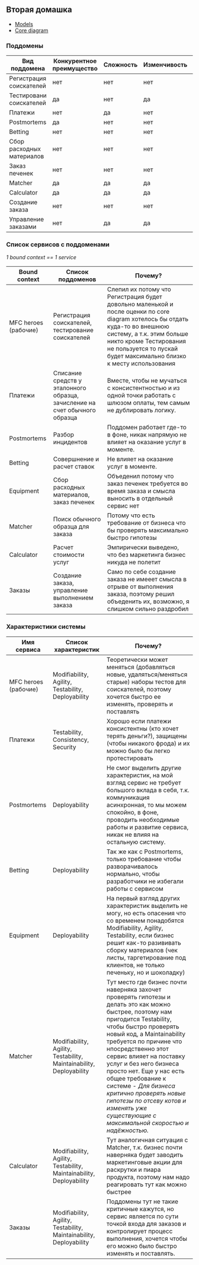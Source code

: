 ## Вторая домашка

- [Models](https://miro.com/app/board/uXjVNNW5fPU=/?share_link_id=134937356111)
- [Core diagram](https://github.com/aberkromb/SystemAnalysisHomeWorks/blob/main/Week2/core%20domain%20diagram.png)

### Поддомены

Вид поддомена | Конкурентное преимущество | Сложность | Изменчивость | Варианты реализации | Интерес проблемы | Предполагаемый вид поддомена
--- | --- | --- | --- | --- | --- | ---  
Регистрация соискателей | нет | нет | нет | - | низкий | generic
Тестировани соискателей | да | нет | да | - | низкий | supporting
Платежи | нет | да | нет | - | низкий | generic
Postmortems | да | нет | нет | - | низкий | supporting
Betting | нет | нет | нет | - | низкий | supporting
Сбор расходных материалов | нет | нет | нет | - | низкий | generic
Заказ печенек | нет | нет | нет | - | низкий | generic
Matcher | да | да | да | - | высокий | core 
Calculator | да | да | да | - | высокий | supporting
Создание заказа | нет | нет | нет | - | низкий | generic
Управление заказами | нет | да | да | - | низкий | supporting

### Список сервисов с поддоменами
*1 bound context == 1 service*

**Bound context** | **Список поддоменов** | **Почему?**
--- | --- | --- 
MFC heroes (рабочие) | Регистрация соискателей, тестирование соискателей | Слепил их потому что Регистрация будет довольно маленькой и после оценки по core diagram хотелось бы отдать куда-то во внешнюю систему, а т.к. этим больше никто кроме Тестирования не пользуется то пускай будет максимально близко к месту использования
Платежи | Списание средств у эталонного образца, зачисление на счет обычного образца | Вместе, чтобы не мучаться с консистентностью и из одной точки работать с шлюзом оплаты, тем самым не дублировать логику. 
Postmortems | Разбор инцидентов | Поддомен работает где-то в фоне, никак напрямую не влияет на оказание услуг в моменте. 
Betting | Совершнение и расчет ставок | Не влияет на оказание услуг в моменте. 
Equipment | Сбор расходных материалов, заказ печенек | Объеденил потому что заказ печенек требуется во время заказа и смысла выносить в отдельный сервис нет
Matcher | Поиск обычного образца для заказа | Потому что есть требование от бизнеса что бы проверять максимально быстро гипотезы
Calculator | Расчет стоимости услуг | Эмпирически выведено, что без маркетинга бизнес никуда не полетит 
Заказы | Создание заказа, управление выполнением заказа | Само по себе создание заказа не имееет смысла в отрыве от выполнения заказа, поэтому решил объеденить их, возможно, я слишком сильно раздробил



### Характеристики системы

**Имя сервиса** | **Список характеристик** | **Почему?**
--- | --- | --- 
MFC heroes (рабочие) | Modifiability, Agility, Testability, Deployability | Теоретически может меняться (добавляться новые, удаляться/меняться старые) наборы тестов для соискателей, поэтому хочется быстро ее изменять, проверять и поставлять 
Платежи | Testability, Consistency, Security | Хорошо если платежи консистентны (кто хочет терять деньги?), защищены (чтобы никакого фрода) и их можно было бы легко протестировать
Postmortems | Deployability | Не смог выделить другие характеристик, на мой взгляд сервис не требует большого вклада в себя, т.к. коммуникация асинхронная, то мы можем спокойно, в фоне, проводить необходимые работы и развитие сервиса, никак не влияя на остальную систему. 
Betting | Deployability | Так же как с Postmortems, только требование чтобы разворачивалось нормально, чтобы разработчики не избегали работы с сервисом
Equipment | Deployability |  На первый взгляд других характеристик выделить не могу, но есть опасения что со временем понадобятся Modifiability, Agility, Testability, если бизнес решит как-то разививать сборку материалов (чек листы, таргетирование под клиентов, не только печеньку, но и шоколадку)
Matcher | Modifiability, Agility, Testability, Maintainability, Deployability | Тут место где бизнес почти наверняка захочет проверять гипотезы и делать это как можно быстрее, поэтому нам пригодится Testability, чтобы быстро проверять новый код, а Maintainability требуется по причине что нпосредственно этот сервис влияет на поставку услуг и без него бизнеса просто нет. Еще у нас есть общее требование к системе - *Для бизнеса критично проверять новые гипотезы по отсеву котов и изменять уже существующие с максимальной скоростью и надёжностью.*
Calculator | Modifiability, Agility, Testability, Maintainability, Deployability | Тут аналогичная ситуация с Matcher, т.к. бизнес почти наверняка будет заводить маркетинговые акции для раскрутки и пиара продукта, поэтому нам надо реагировать тут как можно быстрее 
Заказы |  Modifiability, Agility, Testability, Maintainability, Deployability | Поддомены тут не такие критичные кажутся, но сервис является по сути точкой входа для заказов и контролирует процесс  выполнения, хочется чтобы его можно было быстро изменять и поставлять. 
